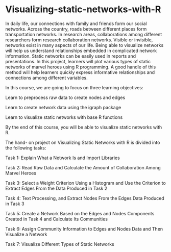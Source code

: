 # Visualizing-static-networks-with-R
In daily life, our connections with family and friends form our social networks. Across the country, roads between different places form transportation networks. In research areas, collaborations among different researchers form research collaboration networks. Visible or invisible, networks exist in many aspects of our life. Being able to visualize networks will help us understand relationships embedded in complicated network information. Static networks can be easily used in reports and presentations. In this project, learners will plot various types of static networks of marvel heroes using R programming. A good handle of this method will help learners quickly express informative relationships and connections among different variables.

In this course, we are going to focus on three learning objectives:

   Learn to preprocess raw data to create nodes and edges

   Learn to create network data using the igraph package

   Learn to visualize static networks with base R functions

By the end of this course, you will be able to visualize static networks with R.

The hand- on project on Visualizing Static Networks with R is divided into the following tasks:

Task 1: Explain What a Network Is and Import Libraries

Task 2: Read Raw Data and Calculate the Amount of Collaboration Among Marvel Heroes

Task 3: Select a Weight Criterion Using a Histogram and Use the Criterion to Extract Edges From the Data Produced in Task 2

Task 4: Text Processing, and Extract Nodes From the Edges Data Produced in Task 3 

Task 5: Create a Network Based on the Edges and Nodes Components Created in Task 4 and Calculate Its Communities

Task 6: Assign Community Information to Edges and Nodes Data and Then Visualize a Network

Task 7: Visualize Different Types of Static Networks
